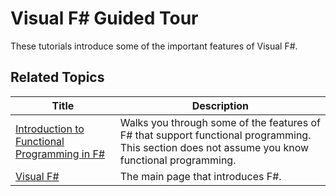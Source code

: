 # Visual F# Guided Tour

These tutorials introduce some of the important features of Visual F#.


## Related Topics


|Title|Description|
|-----|-----------|
|[Introduction to Functional Programming in F&#35;](Introduction+to+Functional+Programming+in+FSharp.md)|Walks you through some of the features of F# that support functional programming. This section does not assume you know functional programming.|
|[Visual F&#35;](Visual+FSharp.md)|The main page that introduces F#.|
